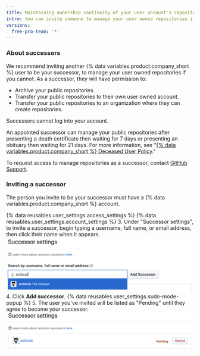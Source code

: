 ```yaml
---
title: Maintaining ownership continuity of your user account's repositories
intro: You can invite someone to manage your user owned repositories if you are not able to.
versions:
  free-pro-team: '*'
---
```


### About successors

We recommend inviting another {% data variables.product.company_short %} user to be your successor, to manage your user owned repositories if you cannot. As a successor, they will have permission to:

- Archive your public repositories.
- Transfer your public repositories to their own user owned account.
- Transfer your public repositories to an organization where they can create repositories.

Successors cannot log into your account.

An appointed successor can manage your public repositories after presenting a death certificate then waiting for 7 days or presenting an obituary then waiting for 21 days. For more information, see “[{% data variables.product.company_short %} Deceased User Policy](/github/site-policy/github-deceased-user-policy)."

To request access to manage repositories as a successor, contact [GitHub Support](https://support.github.com/contact).

### Inviting a successor
The person you invite to be your successor must have a {% data variables.product.company_short %} account.

{% data reusables.user_settings.access_settings %}
{% data reusables.user_settings.account_settings %}
3. Under "Successor settings", to invite a successor, begin typing a username, full name, or email address, then click their name when it appears.
   ![Successor invitation search field](/assets/images/help/settings/settings-invite-successor-search-field.png)
4. Click **Add successor**.
{% data reusables.user_settings.sudo-mode-popup %}
5. The user you've invited will be listed as "Pending" until they agree to become your successor.
   ![Pending successor invitation](/assets/images/help/settings/settings-pending-successor.png)
